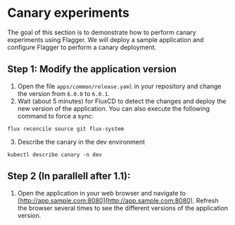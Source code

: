# Canary experiments

The goal of this section is to demonstrate how to perform canary experiments using Flagger. We will deploy a sample application and configure Flagger to perform a canary deployment.

## Step 1: Modify the application version

1. Open the file `apps/common/release.yaml` in your repository and change the version from `6.0.0` to `6.0.1`.
2. Wait (about 5 minutes) for FluxCD to detect the changes and deploy the new version of the application. You can also execute the following command to force a sync:

```shell
flux reconcile source git flux-system
```
3. Describe the canary in the dev environment
    
```shell
kubectl describe canary -n dev
```

## Step 2 (In parallell after 1.1):

1. Open the application in your web browser and navigate to [http://app.sample.com:8080](http://app.sample.com:8080). Refresh the browser several times to see the different versions of the application version.